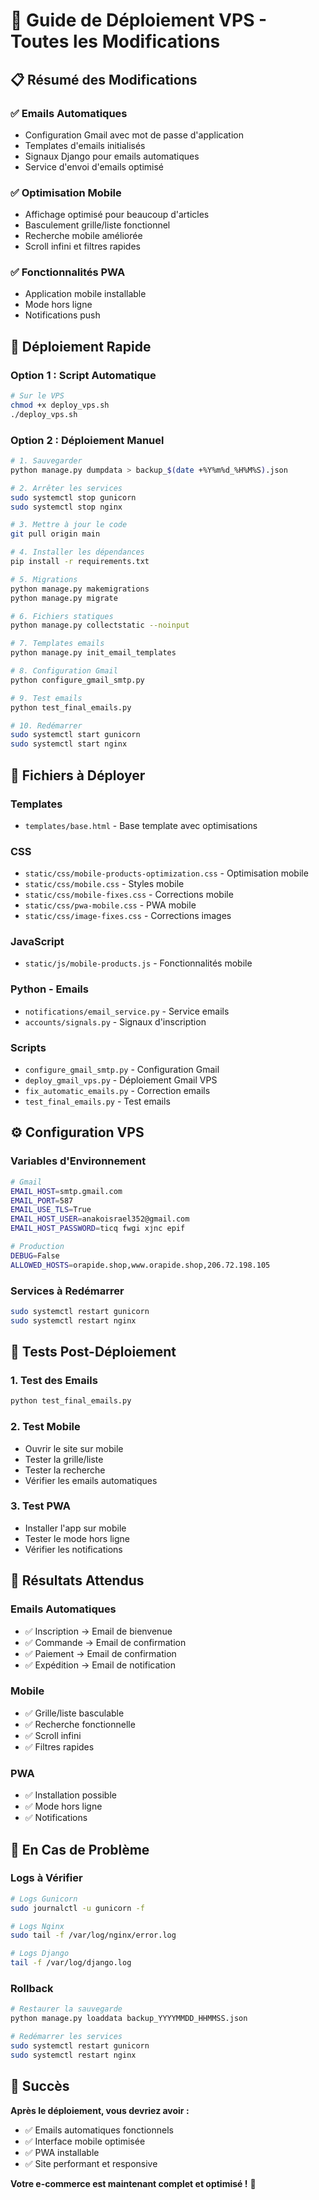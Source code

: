 # 🚀 Guide de Déploiement VPS - Toutes les Modifications

## 📋 Résumé des Modifications

### ✅ **Emails Automatiques**
- Configuration Gmail avec mot de passe d'application
- Templates d'emails initialisés
- Signaux Django pour emails automatiques
- Service d'envoi d'emails optimisé

### ✅ **Optimisation Mobile**
- Affichage optimisé pour beaucoup d'articles
- Basculement grille/liste fonctionnel
- Recherche mobile améliorée
- Scroll infini et filtres rapides

### ✅ **Fonctionnalités PWA**
- Application mobile installable
- Mode hors ligne
- Notifications push

## 🚀 Déploiement Rapide

### **Option 1 : Script Automatique**
```bash
# Sur le VPS
chmod +x deploy_vps.sh
./deploy_vps.sh
```

### **Option 2 : Déploiement Manuel**
```bash
# 1. Sauvegarder
python manage.py dumpdata > backup_$(date +%Y%m%d_%H%M%S).json

# 2. Arrêter les services
sudo systemctl stop gunicorn
sudo systemctl stop nginx

# 3. Mettre à jour le code
git pull origin main

# 4. Installer les dépendances
pip install -r requirements.txt

# 5. Migrations
python manage.py makemigrations
python manage.py migrate

# 6. Fichiers statiques
python manage.py collectstatic --noinput

# 7. Templates emails
python manage.py init_email_templates

# 8. Configuration Gmail
python configure_gmail_smtp.py

# 9. Test emails
python test_final_emails.py

# 10. Redémarrer
sudo systemctl start gunicorn
sudo systemctl start nginx
```

## 📁 Fichiers à Déployer

### **Templates**
- `templates/base.html` - Base template avec optimisations

### **CSS**
- `static/css/mobile-products-optimization.css` - Optimisation mobile
- `static/css/mobile.css` - Styles mobile
- `static/css/mobile-fixes.css` - Corrections mobile
- `static/css/pwa-mobile.css` - PWA mobile
- `static/css/image-fixes.css` - Corrections images

### **JavaScript**
- `static/js/mobile-products.js` - Fonctionnalités mobile

### **Python - Emails**
- `notifications/email_service.py` - Service emails
- `accounts/signals.py` - Signaux d'inscription

### **Scripts**
- `configure_gmail_smtp.py` - Configuration Gmail
- `deploy_gmail_vps.py` - Déploiement Gmail VPS
- `fix_automatic_emails.py` - Correction emails
- `test_final_emails.py` - Test emails

## ⚙️ Configuration VPS

### **Variables d'Environnement**
```bash
# Gmail
EMAIL_HOST=smtp.gmail.com
EMAIL_PORT=587
EMAIL_USE_TLS=True
EMAIL_HOST_USER=anakoisrael352@gmail.com
EMAIL_HOST_PASSWORD=ticq fwgi xjnc epif

# Production
DEBUG=False
ALLOWED_HOSTS=orapide.shop,www.orapide.shop,206.72.198.105
```

### **Services à Redémarrer**
```bash
sudo systemctl restart gunicorn
sudo systemctl restart nginx
```

## 🧪 Tests Post-Déploiement

### **1. Test des Emails**
```bash
python test_final_emails.py
```

### **2. Test Mobile**
- Ouvrir le site sur mobile
- Tester la grille/liste
- Tester la recherche
- Vérifier les emails automatiques

### **3. Test PWA**
- Installer l'app sur mobile
- Tester le mode hors ligne
- Vérifier les notifications

## 🎯 Résultats Attendus

### **Emails Automatiques**
- ✅ Inscription → Email de bienvenue
- ✅ Commande → Email de confirmation
- ✅ Paiement → Email de confirmation
- ✅ Expédition → Email de notification

### **Mobile**
- ✅ Grille/liste basculable
- ✅ Recherche fonctionnelle
- ✅ Scroll infini
- ✅ Filtres rapides

### **PWA**
- ✅ Installation possible
- ✅ Mode hors ligne
- ✅ Notifications

## 🚨 En Cas de Problème

### **Logs à Vérifier**
```bash
# Logs Gunicorn
sudo journalctl -u gunicorn -f

# Logs Nginx
sudo tail -f /var/log/nginx/error.log

# Logs Django
tail -f /var/log/django.log
```

### **Rollback**
```bash
# Restaurer la sauvegarde
python manage.py loaddata backup_YYYYMMDD_HHMMSS.json

# Redémarrer les services
sudo systemctl restart gunicorn
sudo systemctl restart nginx
```

## 🎉 Succès

**Après le déploiement, vous devriez avoir :**
- ✅ Emails automatiques fonctionnels
- ✅ Interface mobile optimisée
- ✅ PWA installable
- ✅ Site performant et responsive

**Votre e-commerce est maintenant complet et optimisé !** 🚀
